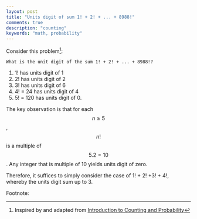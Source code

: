 ```yaml
---
layout: post
title: "Units digit of sum 1! + 2! + ... + 8988!"
comments: true
description: "counting"
keywords: "math, probability"
---
```



Consider this problem[^1]:

```
What is the unit digit of the sum 1! + 2! + ... + 8988!?
```

1. 1! has units digit of 1
2. 2! has units digit of 2 
3. 3! has units digit of 6 
4. 4! = 24 has units digit of 4
5. 5! = 120 has units digit of 0.

The key observation is that for each $$n \geq 5$$, $$n!$$  is a multiple of $$5.2=10$$. Any integer that is multiple of 10 yields units digit of zero. 

Therefore, it suffices to simply consider the case of 1! + 2! +3! + 4!, whereby the units digit sum up to 3.

Footnote:

[^1]: Inspired by and adapted from [Introduction to Counting and Probability](https://www.amazon.com/gp/product/B007HQN4QM/ref=dbs_a_def_rwt_bibl_vppi_i7)
